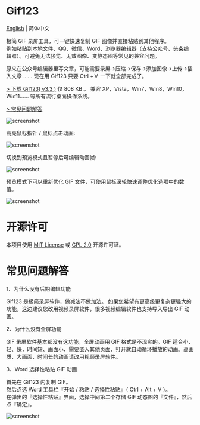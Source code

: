<h1> Gif123 </h1>  

[English](./README.en_US.md) | 简体中文 

极简 GIF 录屏工具，可一键快速复制 GIF 图像并直接粘贴到其他程序。  
例如粘贴到本地文件、QQ、微信、[Word](#word)、浏览器编辑器（支持公众号、头条编辑器）。可避免无法预览、无效图像、变静态图等常见的兼容问题。

原来在公众号编辑器里写文章，可能需要录屏->压缩->保存->添加图像->上传->插入文章 …… 现在用 Gif123 只要 Ctrl +Ｖ 一下就全部完成了。 

[> 下载 Gif123( v3.3 )](https://gif123.aardio.com/download/Gif123.7z) 仅 808 KB 。 兼容 XP，Vista，Win7，Win8，Win10，Win11...... 等所有流行桌面操作系统。 

[> 常见问题解答](#常见问题解答)


![screenshot](./screenshots/zh.png)

高亮鼠标指针 / 鼠标点击动画:

![screenshot](./screenshots/click-animation.gif)

切换到预览模式且暂停后可编辑动画帧:

![screenshot](./screenshots/preview.zh.jpg)

预览模式下可以重新优化 GIF 文件，可使用鼠标滚轮快速调整优化选项中的数值。  

![screenshot](./screenshots/re-optimize.gif)

# 开源许可

本项目使用  [MIT License](./LICENSE) 或 [GPL 2.0](LICENSE-GPL) 开源许可证。

# 常见问题解答

1、为什么没有后期编辑功能

Gif123 是极简录屏软件，做减法不做加法。
如果您希望有更高级更复杂更强大的功能，这边建议您改用视频录屏软件，很多视频编辑软件也支持导入导出 GIF 动画。

2、为什么没有全屏功能

GIF 录屏软件基本都没有这功能，全屏动画用 GIF 格式是不现实的。GIF 适合小、轻、快，时间短、画面小、需要嵌入其他页面，打开就自动循环播放的动画。高画质、大画面、时间长的动画请改用视频录屏软件。

3、Word 选择性粘贴 GIF 动画<a id="word"></a>

首先在 Gif123 内复制 GIF。  
然后点选 Word 工具栏『开始 / 粘贴 / 选择性粘贴』（ Ctrl + Alt + V ）。  
在弹出的『选择性粘贴』界面，选择中间第二个存储 GIF 动态图的『文件』，然后点『确定』。  

![screenshot](./screenshots/word.gif)